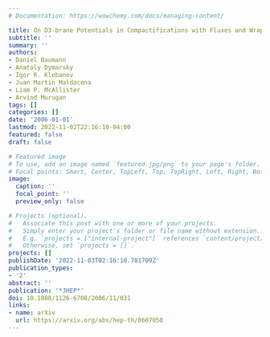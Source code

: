 ```yaml
---
# Documentation: https://wowchemy.com/docs/managing-content/

title: On D3-brane Potentials in Compactifications with Fluxes and Wrapped D-branes
subtitle: ''
summary: ''
authors:
- Daniel Baumann
- Anatoly Dymarsky
- Igor R. Klebanov
- Juan Martin Maldacena
- Liam P. McAllister
- Arvind Murugan
tags: []
categories: []
date: '2006-01-01'
lastmod: 2022-11-02T22:16:10-04:00
featured: false
draft: false

# Featured image
# To use, add an image named `featured.jpg/png` to your page's folder.
# Focal points: Smart, Center, TopLeft, Top, TopRight, Left, Right, BottomLeft, Bottom, BottomRight.
image:
  caption: ''
  focal_point: ''
  preview_only: false

# Projects (optional).
#   Associate this post with one or more of your projects.
#   Simply enter your project's folder or file name without extension.
#   E.g. `projects = ["internal-project"]` references `content/project/deep-learning/index.md`.
#   Otherwise, set `projects = []`.
projects: []
publishDate: '2022-11-03T02:16:10.781709Z'
publication_types:
- '2'
abstract: ''
publication: '*JHEP*'
doi: 10.1088/1126-6708/2006/11/031
links:
- name: arXiv
  url: https://arxiv.org/abs/hep-th/0607050
---
```

